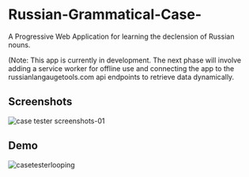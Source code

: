 # Russian-Grammatical-Case-

A Progressive Web Application for learning the declension of Russian nouns. 

(Note: This app is currently in development. The next phase will involve adding a service worker for offline use and connecting the app to the russianlangaugetools.com api endpoints to retrieve data dynamically. 

## Screenshots
![case tester screenshots-01](https://user-images.githubusercontent.com/17185335/28251498-80c0b63e-6a76-11e7-9330-f5593e955f66.png)

## Demo
![casetesterlooping](https://user-images.githubusercontent.com/17185335/28251537-69aea40a-6a77-11e7-8df3-c286e61dcda1.gif)


